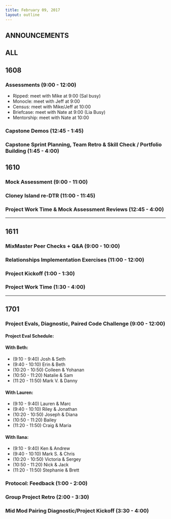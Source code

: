 ```yaml
---
title: February 09, 2017
layout: outline
---
```


## ANNOUNCEMENTS

## ALL

## 1608

### Assessments (9:00 - 12:00)

* Ripped: meet with Mike at 9:00 (Sal busy)
* Monocle: meet with Jeff at 9:00
* Census: meet with Mike/Jeff at 10:00
* Briefcase: meet with Nate at 9:00 (Lia Busy)
* Mentorship: meet with Nate at 10:00

### Capstone Demos (12:45 - 1:45)

### Capstone Sprint Planning, Team Retro & Skill Check / Portfolio Building (1:45 - 4:00)

## 1610

### Mock Assessment (9:00 - 11:00)

### Cloney Island re-DTR (11:00 - 11:45)

### Project Work Time & Mock Assessment Reviews (12:45 - 4:00)

***

## 1611

### MixMaster Peer Checks + Q&A (9:00 - 10:00)

### Relationships Implementation Exercises (11:00 - 12:00)

### Project Kickoff (1:00 - 1:30)

### Project Work Time (1:30 - 4:00)

***

## 1701

### Project Evals, Diagnostic, Paired Code Challenge (9:00 - 12:00)

#### Project Eval Schedule:

#### With Beth:

*   (9:10 - 9:40) Josh & Seth
*   (9:40 - 10:10) Erin & Beth
*   (10:20 - 10:50) Colleen & Yohanan
*   (10:50 - 11:20) Natalie & Sam
*   (11:20 - 11:50) Mark V. & Danny

#### With Lauren:

*   (9:10 - 9:40) Lauren & Marc
*   (9:40 - 10:10) Riley & Jonathan
*   (10:20 - 10:50) Joseph & Diana
*   (10:50 - 11:20) Bailey
*   (11:20 - 11:50) Craig & Maria

#### With Ilana:

*   (9:10 - 9:40) Ken & Andrew
*   (9:40 - 10:10) Mark S. & Chris
*   (10:20 - 10:50) Victoria & Sergey
*   (10:50 - 11:20) Nick & Jack
*   (11:20 - 11:50) Stephanie & Brett

### Protocol: Feedback (1:00 - 2:00)

### Group Project Retro (2:00 - 3:30)

### Mid Mod Pairing Diagnostic/Project Kickoff (3:30 - 4:00)
